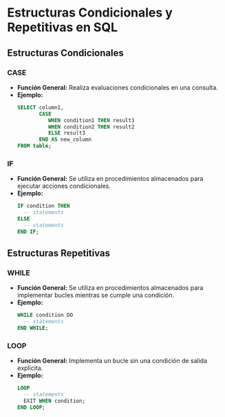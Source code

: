 # Estructuras Condicionales y Repetitivas en SQL

## Estructuras Condicionales

### CASE
- **Función General:** Realiza evaluaciones condicionales en una consulta.
- **Ejemplo:**
  ```sql
  SELECT column1,
         CASE
            WHEN condition1 THEN result1
            WHEN condition2 THEN result2
            ELSE result3
         END AS new_column
  FROM table;

### IF
- **Función General:** Se utiliza en procedimientos almacenados para ejecutar acciones condicionales.
- **Ejemplo:**
  ```sql
  IF condition THEN
    -- statements
  ELSE
    -- statements
  END IF;

## Estructuras Repetitivas

### WHILE
- **Función General:** Se utiliza en procedimientos almacenados para implementar bucles mientras se cumple una condición.
- **Ejemplo:**
  ```sql
  WHILE condition DO
    -- statements
  END WHILE;

### LOOP
- **Función General:** Implementa un bucle sin una condición de salida explícita.
- **Ejemplo:**
  ```sql
  LOOP
    -- statements
    EXIT WHEN condition;
  END LOOP;
